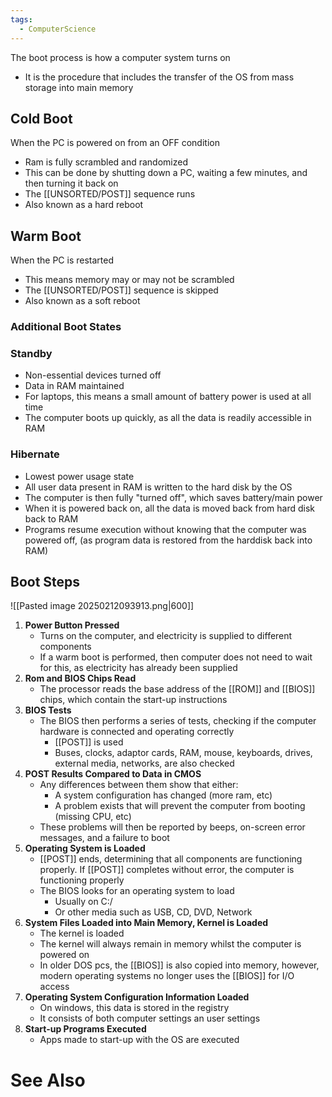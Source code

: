 ```yaml
---
tags:
  - ComputerScience
---
```

The boot process is how a computer system turns on
- It is the procedure that includes the transfer of the OS from mass storage into main memory

## Cold Boot
When the PC is powered on from an OFF condition
- Ram is fully scrambled and randomized
- This can be done by shutting down a PC, waiting a few minutes, and then turning it back on
- The [[UNSORTED/POST]] sequence runs
- Also known as a hard reboot

## Warm Boot
When the PC is restarted
- This means memory may or may not be scrambled
- The [[UNSORTED/POST]] sequence is skipped
- Also known as a soft reboot

### Additional Boot States
### Standby
- Non-essential devices turned off
- Data in RAM maintained
- For laptops, this means a small amount of battery power is used at all time
- The computer boots up quickly, as all the data is readily accessible in RAM
### Hibernate 
- Lowest power usage state
- All user data present in RAM is written to the hard disk by the OS
- The computer is then fully "turned off", which saves battery/main power
- When it is powered back on, all the data is moved back from hard disk back to RAM
- Programs resume execution without knowing that the computer was powered off, (as program data is restored from the harddisk back into RAM)


## Boot Steps
![[Pasted image 20250212093913.png|600]]
1. **Power Button Pressed**
	- Turns on the computer, and electricity is supplied to different components
	- If a warm boot is performed, then computer does not need to wait for this, as electricity has already been supplied
2. **Rom and BIOS Chips Read**
	- The processor reads the base address of the [[ROM]] and [[BIOS]] chips, which contain the start-up instructions
3. **BIOS Tests**
	- The BIOS then performs a series of tests, checking if the computer hardware is connected and operating correctly
		- [[POST]] is used
		- Buses, clocks, adaptor cards, RAM, mouse, keyboards, drives, external media, networks, are also checked
4. **POST Results Compared to Data in CMOS**
	- Any differences between them show that either:
		- A system configuration has changed (more ram, etc)
		- A problem exists that will prevent the computer from booting (missing CPU, etc)
	- These problems will then be reported by beeps, on-screen error messages, and a failure to boot
5. **Operating System is Loaded**
	- [[POST]] ends, determining that all components are functioning properly. If [[POST]] completes without error, the computer is functioning properly
	- The BIOS looks for an operating system to load
		- Usually on C:/
		- Or other media such as USB, CD, DVD, Network
6. **System Files Loaded into Main Memory, Kernel is Loaded**
	- The kernel is loaded
	- The kernel will always remain in memory whilst the computer is powered on
	- In older DOS pcs, the [[BIOS]] is also copied into memory, however, modern operating systems no longer uses the [[BIOS]] for I/O access
7. **Operating System Configuration Information Loaded**
	- On windows, this data is stored in the registry
	- It consists of both computer settings an user settings
8. **Start-up Programs Executed**
	- Apps made to start-up with the OS are executed


# See Also